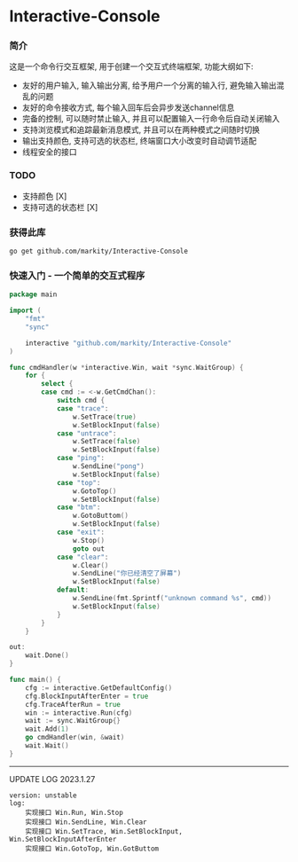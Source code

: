 # Interactive-Console

### 简介

这是一个命令行交互框架, 用于创建一个交互式终端框架, 功能大纲如下:

- 友好的用户输入, 输入输出分离, 给予用户一个分离的输入行, 避免输入输出混乱的问题
- 友好的命令接收方式, 每个输入回车后会异步发送channel信息
- 完备的控制, 可以随时禁止输入, 并且可以配置输入一行命令后自动关闭输入
- 支持浏览模式和追踪最新消息模式, 并且可以在两种模式之间随时切换
- 输出支持颜色, 支持可选的状态栏, 终端窗口大小改变时自动调节适配
- 线程安全的接口

### TODO

- 支持颜色 [X]
- 支持可选的状态栏 [X]

### 获得此库

```bash
go get github.com/markity/Interactive-Console
```

### 快速入门 - 一个简单的交互式程序

```go
package main

import (
	"fmt"
	"sync"

	interactive "github.com/markity/Interactive-Console"
)

func cmdHandler(w *interactive.Win, wait *sync.WaitGroup) {
	for {
		select {
		case cmd := <-w.GetCmdChan():
			switch cmd {
			case "trace":
				w.SetTrace(true)
				w.SetBlockInput(false)
			case "untrace":
				w.SetTrace(false)
				w.SetBlockInput(false)
			case "ping":
				w.SendLine("pong")
				w.SetBlockInput(false)
			case "top":
				w.GotoTop()
				w.SetBlockInput(false)
			case "btm":
				w.GotoButtom()
				w.SetBlockInput(false)
			case "exit":
				w.Stop()
				goto out
			case "clear":
				w.Clear()
				w.SendLine("你已经清空了屏幕")
				w.SetBlockInput(false)
			default:
				w.SendLine(fmt.Sprintf("unknown command %s", cmd))
				w.SetBlockInput(false)
			}
		}
	}

out:
	wait.Done()
}

func main() {
	cfg := interactive.GetDefaultConfig()
	cfg.BlockInputAfterEnter = true
	cfg.TraceAfterRun = true
	win := interactive.Run(cfg)
	wait := sync.WaitGroup{}
	wait.Add(1)
	go cmdHandler(win, &wait)
	wait.Wait()
}
```

---

UPDATE LOG 2023.1.27

```
version: unstable
log:
	实现接口 Win.Run, Win.Stop
	实现接口 Win.SendLine, Win.Clear
	实现接口 Win.SetTrace, Win.SetBlockInput, Win.SetBlockInputAfterEnter
	实现接口 Win.GotoTop, Win.GotButtom
```
